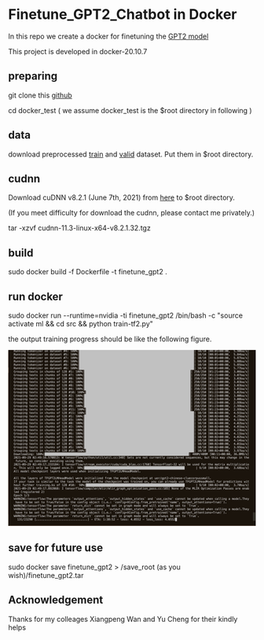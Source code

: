 # Finetune_GPT2_Chatbot in Docker
In this repo we create a docker for finetuning the [GPT2 model](https://cdn.openai.com/better-language-models/language_models_are_unsupervised_multitask_learners.pdf)

This project is developed in docker-20.10.7

## preparing ##

git clone this [github](https://github.com/protagolabs/NetMind-TF2)

cd docker_test ( we assume docker_test is the $root directory in following )

## data ##
download preprocessed [train](https://drive.google.com/file/d/1BG7a3ByidHhtI0XVXJyV0pDXBPP87TS2/view?usp=sharing) and [valid](https://drive.google.com/file/d/1Qh6y8HjgG45CKmJKx-vFxaZzv5Ka-PNu/view?usp=sharing) dataset. Put them in $root directory.

## cudnn ##
Download cuDNN v8.2.1 (June 7th, 2021) from [here](https://developer.nvidia.com/rdp/cudnn-archive) to $root directory.

(If you meet difficulty for download the cudnn, please contact me privately.)

tar -xzvf cudnn-11.3-linux-x64-v8.2.1.32.tgz

## build ##

sudo docker build -f Dockerfile -t finetune_gpt2 .

## run docker ##

sudo docker run --runtime=nvidia -ti finetune_gpt2 /bin/bash -c "source activate ml && cd src && python train-tf2.py"

the output training progress should be like the following figure.

![output image](0EA72A71-4E27-47D8-9ABD-8B6AA1D0DA3C.jpeg)

## save for future use ##

sudo docker save finetune_gpt2 > /save_root (as you wish)/finetune_gpt2.tar

## Acknowledgement ##

Thanks for my colleages Xiangpeng Wan and Yu Cheng for their kindly helps
